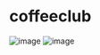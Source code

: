 # coffeeclub
![image]()
![image](https://drive.google.com/uc?export=view&id=1PCylxw47CM44OnczFMgKCNgxUOEnCkok)
